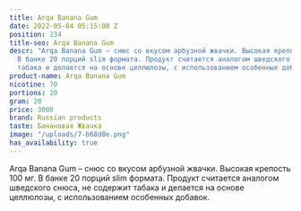 ```yaml
---
title: Arqa Banana Gum
date: 2022-05-04 05:15:00 Z
position: 234
title-seo: Arqa Banana Gum
descr: "Arqa Banana Gum – снюс со вкусом арбузной жвачки. Высокая крепость 100 мг.
  В банке 20 порций slim формата. Продукт считается аналогом шведского снюса, не содержит
  табака и делается на основе целлюлозы, с использованием особенных добавок.\n\n"
product-name: Arqa Banana Gum
nicotine: 70
portions: 20
gram: 20
price: 3000
brand: Russian products
taste: Банановая Жвачка
image: "/uploads/7-b68d8e.png"
has_availability: true
---
```


Arqa Banana Gum – снюс со вкусом арбузной жвачки. Высокая крепость 100 мг. В банке 20 порций slim формата. Продукт считается аналогом шведского снюса, не содержит табака и делается на основе целлюлозы, с использованием особенных добавок.

